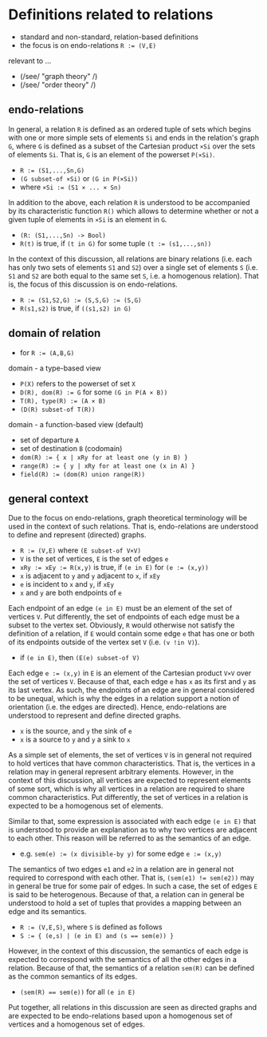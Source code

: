 
<!-- ======================================================================= -->
# Definitions related to relations

* standard and non-standard, relation-based definitions
* the focus is on endo-relations `R := (V,E)`

relevant to ...

* (/see/ "graph theory" /)
* (/see/ "order theory" /)

<!-- ======================================================================= -->
## endo-relations

In general, a relation `R` is defined as an ordered tuple of sets which begins
with one or more simple sets of elements `Si` and ends in the relation's graph
`G`, where `G` is defined as a subset of the Cartesian product `×Si` over the
sets of elements `Si`. That is, `G` is an element of the powerset `P(×Si)`.

* `R := (S1,...,Sn,G)`
* `(G subset-of ×Si)` or `(G in P(×Si))`
* where `×Si := (S1 × ... × Sn)`

In addition to the above, each relation `R` is understood to be accompanied by
its characteristic function `R()` which allows to determine whether or not a
given tuple of elements in `×Si` is an element in `G`.

* `(R: (S1,...,Sn) -> Bool)`
* `R(t)` is true, if `(t in G)` for some tuple `(t := (s1,...,sn))`

In the context of this discussion, all relations are binary relations (i.e.
each has only two sets of elements `S1` and `S2`) over a single set of elements
`S` (i.e. `S1` and `S2` are both equal to the same set `S`, i.e. a homogenous
relation). That is, the focus of this discussion is on endo-relations.

* `R := (S1,S2,G) := (S,S,G) := (S,G)`
* `R(s1,s2)` is true, if `((s1,s2) in G)`

<!-- ======================================================================= -->
## domain of relation

* for `R := (A,B,G)`

domain - a type-based view

* `P(X)` refers to the powerset of set `X`
* `D(R), dom(R) := G` for some `(G in P(A × B))`
* `T(R), type(R) := (A × B)`
* `(D(R) subset-of T(R))`

domain - a function-based view (default)

* set of departure `A`
* set of destination `B` (codomain)
* `dom(R) := { x | xRy for at least one (y in B) }`
* `range(R) := { y | xRy for at least one (x in A) }`
* `field(R) := (dom(R) union range(R))`

<!-- ======================================================================= -->
## general context

Due to the focus on endo-relations, graph theoretical terminology will be used
in the context of such relations. That is, endo-relations are understood to
define and represent (directed) graphs.

* `R := (V,E)` where `(E subset-of V×V)`
* `V` is the set of vertices, `E` is the set of edges `e`
* `xRy := xEy := R(x,y)` is true, if `(e in E)` for `(e := (x,y))`
* `x` is adjacent to `y` and `y` adjacent to `x`, if `xEy`
* `e` is incident to `x` and `y`, if `xEy`
* `x` and `y` are both endpoints of `e`

Each endpoint of an edge `(e in E)` must be an element of the set of vertices
`V`. Put differently, the set of endpoints of each edge must be a subset to
the vertex set. Obviously, `R` would otherwise not satisfy the definition of
a relation, if `E` would contain some edge `e` that has one or both of its
endpoints outside of the vertex set `V` (i.e. `(v !in V)`).

* if `(e in E)`, then `(E(e) subset-of V)`

Each edge `e := (x,y)` in `E` is an element of the Cartesian product `V×V`
over the set of vertices `V`. Because of that, each edge `e` has `x` as its
first and `y` as its last vertex. As such, the endpoints of an edge are in
general considered to be unequal, which is why the edges in a relation support
a notion of orientation (i.e. the edges are directed). Hence, endo-relations
are understood to represent and define directed graphs.

* `x` is the source, and `y` the sink of `e`
* `x` is a source to `y` and `y` a sink to `x`

As a simple set of elements, the set of vertices `V` is in general not required
to hold vertices that have common characteristics. That is, the vertices in a
relation may in general represent arbitrary elements. However, in the context
of this discussion, all vertices are expected to represent elements of some
sort, which is why all vertices in a relation are required to share common
characteristics. Put differently, the set of vertices in a relation is expected
to be a homogenous set of elements.

Similar to that, some expression is associated with each edge `(e in E)` that
is understood to provide an explanation as to why two vertices are adjacent to
each other. This reason will be referred to as the semantics of an edge.

* e.g. `sem(e) := (x divisible-by y)` for some edge `e := (x,y)`

The semantics of two edges `e1` and `e2` in a relation are in general not
required to correspond with each other. That is, `(sem(e1) != sem(e2))` may
in general be true for some pair of edges. In such a case, the set of edges
`E` is said to be heterogenous. Because of that, a relation can in general
be understood to hold a set of tuples that provides a mapping between an edge
and its semantics.

* `R := (V,E,S)`, where `S` is defined as follows
* `S := { (e,s) | (e in E) and (s == sem(e)) }`

However, in the context of this discussion, the semantics of each edge is
expected to correspond with the semantics of all the other edges in a relation.
Because of that, the semantics of a relation `sem(R)` can be defined as the
common semantics of its edges.

* `(sem(R) == sem(e))` for all `(e in E)`

Put together, all relations in this discussion are seen as directed graphs and
are expected to be endo-relations based upon a homogenous set of vertices and
a homogenous set of edges.
